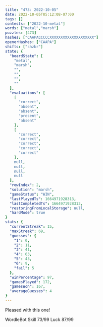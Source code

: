 ```yaml
---
title: "473: 2022-10-05"
date: 2022-10-05T05:12:08-07:00
tags: []
contests: ["2022-10-metal"]
words: ["metal","marsh"]
puzzles: [473]
hashes: ["CAAPACCCCCXXXXXXXXXXXXXXXXXXXX"]
openerHashes: ["CAAPA"]
shifts: ["shzbr"]
state: {
  "boardState": [
    "metal",
    "marsh",
    "",
    "",
    "",
    ""
  ],
  "evaluations": [
    [
      "correct",
      "absent",
      "absent",
      "present",
      "absent"
    ],
    [
      "correct",
      "correct",
      "correct",
      "correct",
      "correct"
    ],
    null,
    null,
    null,
    null
  ],
  "rowIndex": 2,
  "solution": "marsh",
  "gameStatus": "WIN",
  "lastPlayedTs": 1664971928313,
  "lastCompletedTs": 1664971928313,
  "restoringFromLocalStorage": null,
  "hardMode": true
}
stats: {
  "currentStreak": 15,
  "maxStreak": 69,
  "guesses": {
    "1": 0,
    "2": 11,
    "3": 41,
    "4": 63,
    "5": 43,
    "6": 9,
    "fail": 5
  },
  "winPercentage": 97,
  "gamesPlayed": 172,
  "gamesWon": 167,
  "averageGuesses": 4
}
---
```


<!-- more -->
Pleased with this one!

WordleBot
Skill 73/99
Luck 87/99
